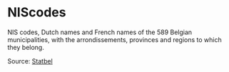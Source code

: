 # NIScodes
NIS codes, Dutch names and French names of the 589 Belgian municipalities, with the arrondissements, provinces and regions to which they belong.

Source: [Statbel](http://statbel.fgov.be/)
